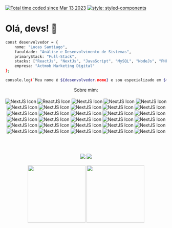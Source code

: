  <a href="https://wakatime.com/@f5ad5fcf-3f17-4911-887b-a9e4ae244b4a"><img src="https://wakatime.com/badge/user/f5ad5fcf-3f17-4911-887b-a9e4ae244b4a.svg" alt="Total time coded since Mar 13 2023" /></a> [![style: styled-components](https://img.shields.io/badge/style-%F0%9F%92%85%20styled--components-orange.svg?colorB=daa357&colorA=db748e)](https://github.com/styled-components/styled-components)

<h1 color="white" align="left"> Olá, devs! 👋</h1>

```bash
const desenvolvedor = {
    nome: "Lucas Santiago",
    faculdade: "Análise e Desenvolvimento de Sistemas",
    primaryStack: "Full-Stack",
    stacks: ["ReactJs", "NextJs", "JavaScript", "MySQL", "NodeJs", "PHP"],
    empresa: "Actmob Marketing Digital"
};

console.log(`Meu nome é ${desenvolvedor.nome} e sou especializado em ${desenvolvedor.primaryStack}.`);
```

 <div align="center">
Sobre mim:
  
  <div style="display: "><br>
  <img align="center" alt="NextJS Icon" src="https://img.shields.io/badge/Next-black?style=for-the-badge&logo=next.js&logoColor=white">
  <img align="center" alt="ReactJS Icon" src="https://img.shields.io/badge/react-%2320232a.svg?style=for-the-badge&logo=react&logoColor=%2361DAFB">
  <img align="center" alt="NextJS Icon" src="https://img.shields.io/badge/typescript-%23007ACC.svg?style=for-the-badge&logo=typescript&logoColor=white">
  <img align="center" alt="NextJS Icon" src="https://img.shields.io/badge/javascript-%23323330.svg?style=for-the-badge&logo=javascript&logoColor=%23F7DF1E">
  <img align="center" alt="NextJS Icon" src="https://img.shields.io/badge/tailwindcss-%2338B2AC.svg?style=for-the-badge&logo=tailwind-css&logoColor=white">
  <img align="center" alt="NextJS Icon" src="https://img.shields.io/badge/html5-%23E34F26.svg?style=for-the-badge&logo=html5&logoColor=white">
  <img align="center" alt="NextJS Icon" src="https://img.shields.io/badge/css3-%231572B6.svg?style=for-the-badge&logo=css3&logoColor=white">
  <img align="center" alt="NextJS Icon" src="https://img.shields.io/badge/java-%23ED8B00.svg?style=for-the-badge&logo=openjdk&logoColor=white">
  <img align="center" alt="NextJS Icon" src="https://img.shields.io/badge/php-%23777BB4.svg?style=for-the-badge&logo=php&logoColor=white">
  <img align="center" alt="NextJS Icon" src="https://img.shields.io/badge/Edge-0078D7?style=for-the-badge&logo=Microsoft-edge&logoColor=white">
  <img align="center" alt="NextJS Icon" src="https://img.shields.io/badge/Opera-FF1B2D?style=for-the-badge&logo=Opera&logoColor=white">
  <img align="center" alt="NextJS Icon" src="https://img.shields.io/badge/Firebase-039BE5?style=for-the-badge&logo=Firebase&logoColor=white">
  <img align="center" alt="NextJS Icon" src="https://img.shields.io/badge/MongoDB-%234ea94b.svg?style=for-the-badge&logo=mongodb&logoColor=white">
  <img align="center" alt="NextJS Icon" src="https://img.shields.io/badge/mysql-%2300f.svg?style=for-the-badge&logo=mysql&logoColor=white">
  <img align="center" alt="NextJS Icon" src="https://img.shields.io/badge/planetscale-%23000000.svg?style=for-the-badge&logo=planetscale&logoColor=white">
  <img align="center" alt="NextJS Icon" src="https://img.shields.io/badge/Adobe%20XD-470137?style=for-the-badge&logo=Adobe%20XD&logoColor=#FF61F6">
  <img align="center" alt="NextJS Icon" src="https://img.shields.io/badge/figma-%23F24E1E.svg?style=for-the-badge&logo=figma&logoColor=white">
  <img align="center" alt="NextJS Icon" src="https://img.shields.io/badge/bootstrap-%238511FA.svg?style=for-the-badge&logo=bootstrap&logoColor=white">
  <img align="center" alt="NextJS Icon" src="https://img.shields.io/badge/chakra-%234ED1C5.svg?style=for-the-badge&logo=chakraui&logoColor=white">
  <img align="center" alt="NextJS Icon" src="https://img.shields.io/badge/daisyui-5A0EF8?style=for-the-badge&logo=daisyui&logoColor=white">
  <img align="center" alt="NextJS Icon" src="https://img.shields.io/badge/express.js-%23404d59.svg?style=for-the-badge&logo=express&logoColor=%2361DAFB">
  <img align="center" alt="NextJS Icon" src="https://img.shields.io/badge/Insomnia-black?style=for-the-badge&logo=insomnia&logoColor=5849BE">
  <img align="center" alt="NextJS Icon" src="https://img.shields.io/badge/jquery-%230769AD.svg?style=for-the-badge&logo=jquery&logoColor=white">
  <img align="center" alt="NextJS Icon" src="https://img.shields.io/badge/NPM-%23CB3837.svg?style=for-the-badge&logo=npm&logoColor=white">
  <img align="center" alt="NextJS Icon" src="https://img.shields.io/badge/node.js-6DA55F?style=for-the-badge&logo=node.js&logoColor=white">
  <img align="center" alt="NextJS Icon" src="https://img.shields.io/badge/NODEMON-%23323330.svg?style=for-the-badge&logo=nodemon&logoColor=%BBDEAD">
  <img align="center" alt="NextJS Icon" src="https://img.shields.io/badge/redux-%23593d88.svg?style=for-the-badge&logo=redux&logoColor=white">
  <img align="center" alt="NextJS Icon" src="https://img.shields.io/badge/styled--components-DB7093?style=for-the-badge&logo=styled-components&logoColor=white">
  <img align="center" alt="NextJS Icon" src="https://img.shields.io/badge/vite-%23646CFF.svg?style=for-the-badge&logo=vite&logoColor=white">
  <img align="center" alt="NextJS Icon" src="https://img.shields.io/badge/WordPress-%23117AC9.svg?style=for-the-badge&logo=WordPress&logoColor=white">
<!--   <img align="center" alt="NextJS Icon" src=""> -->
  
  <br><br>
 </div>
  <a href = "mailto:luccassantiago.contato@gmail.com"><img src="https://img.shields.io/badge/-Gmail-%23333?style=for-the-badge&logo=gmail&logoColor=white" target="_blank"></a>
  <a href="https://www.linkedin.com/in/santiagolucas1/" target="_blank"><img src="https://img.shields.io/badge/-LinkedIn-%230077B5?style=for-the-badge&logo=linkedin&logoColor=white" target="_blank"></a> 
   
 </div>
<br>
<div align="center">
 
<img height="180em" src="https://github-readme-stats.vercel.app/api?username=manosanti&show_icons=true&hide_border=true&count_private=true&include_all_commits=true&theme=tokyonight" />

<img height="180em" src="https://github-readme-stats.vercel.app/api/top-langs/?username=manosanti&exclude_repo=KNN-Image-Classification&show_icons=true&hide_border=true&layout=compact&langs_count=8&theme=tokyonight"/>	
 
 
